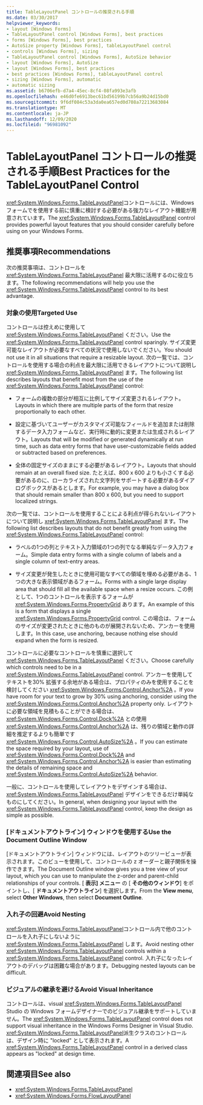 ```yaml
---
title: TableLayoutPanel コントロールの推奨される手順
ms.date: 03/30/2017
helpviewer_keywords:
- layout [Windows Forms]
- TableLayoutPanel control [Windows Forms], best practices
- forms [Windows Forms], best practices
- AutoSize property [Windows Forms], tableLayoutPanel control
- controls [Windows Forms], sizing
- TableLayoutPanel control [Windows Forms], AutoSize behavior
- layout [Windows Forms], AutoSize
- layout [Windows Forms], best practices
- best practices [Windows Forms], tableLayoutPanel control
- sizing [Windows Forms], automatic
- automatic sizing
ms.assetid: b6706efb-d7a4-45ec-8cf4-08fa993e3afb
ms.openlocfilehash: e46d0fe6913bec61bd56199b7cb56a9b24d15bd0
ms.sourcegitcommit: 9f6df084c53a3da0ea657ed0d708a72213683084
ms.translationtype: MT
ms.contentlocale: ja-JP
ms.lasthandoff: 12/09/2020
ms.locfileid: "96981092"
---
```

# <a name="best-practices-for-the-tablelayoutpanel-control"></a><span data-ttu-id="2aabc-102">TableLayoutPanel コントロールの推奨される手順</span><span class="sxs-lookup"><span data-stu-id="2aabc-102">Best Practices for the TableLayoutPanel Control</span></span>
<span data-ttu-id="2aabc-103"><xref:System.Windows.Forms.TableLayoutPanel>コントロールには、Windows フォームでを使用する前に慎重に検討する必要がある強力なレイアウト機能が用意されています。</span><span class="sxs-lookup"><span data-stu-id="2aabc-103">The <xref:System.Windows.Forms.TableLayoutPanel> control provides powerful layout features that you should consider carefully before using on your Windows Forms.</span></span>

## <a name="recommendations"></a><span data-ttu-id="2aabc-104">推奨事項</span><span class="sxs-lookup"><span data-stu-id="2aabc-104">Recommendations</span></span>
 <span data-ttu-id="2aabc-105">次の推奨事項は、コントロールを <xref:System.Windows.Forms.TableLayoutPanel> 最大限に活用するのに役立ちます。</span><span class="sxs-lookup"><span data-stu-id="2aabc-105">The following recommendations will help you use the <xref:System.Windows.Forms.TableLayoutPanel> control to its best advantage.</span></span>

### <a name="targeted-use"></a><span data-ttu-id="2aabc-106">対象の使用</span><span class="sxs-lookup"><span data-stu-id="2aabc-106">Targeted Use</span></span>
 <span data-ttu-id="2aabc-107">コントロールは控えめに使用して <xref:System.Windows.Forms.TableLayoutPanel> ください。</span><span class="sxs-lookup"><span data-stu-id="2aabc-107">Use the <xref:System.Windows.Forms.TableLayoutPanel> control sparingly.</span></span> <span data-ttu-id="2aabc-108">サイズ変更可能なレイアウトが必要なすべての状況で使用しないでください。</span><span class="sxs-lookup"><span data-stu-id="2aabc-108">You should not use it in all situations that require a resizable layout.</span></span> <span data-ttu-id="2aabc-109">次の一覧では、コントロールを使用する場合の利点を最大限に活用できるレイアウトについて説明し <xref:System.Windows.Forms.TableLayoutPanel> ます。</span><span class="sxs-lookup"><span data-stu-id="2aabc-109">The following list describes layouts that benefit most from the use of the <xref:System.Windows.Forms.TableLayoutPanel> control:</span></span>

- <span data-ttu-id="2aabc-110">フォームの複数の部分が相互に比例してサイズ変更されるレイアウト。</span><span class="sxs-lookup"><span data-stu-id="2aabc-110">Layouts in which there are multiple parts of the form that resize proportionally to each other.</span></span>

- <span data-ttu-id="2aabc-111">設定に基づいてユーザーがカスタマイズ可能なフィールドを追加または削除するデータ入力フォームなど、実行時に動的に変更または生成されるレイアウト。</span><span class="sxs-lookup"><span data-stu-id="2aabc-111">Layouts that will be modified or generated dynamically at run time, such as data entry forms that have user-customizable fields added or subtracted based on preferences.</span></span>

- <span data-ttu-id="2aabc-112">全体の固定サイズのままにする必要があるレイアウト。</span><span class="sxs-lookup"><span data-stu-id="2aabc-112">Layouts that should remain at an overall fixed size.</span></span> <span data-ttu-id="2aabc-113">たとえば、800 x 600 よりも小さくする必要があるのに、ローカライズされた文字列をサポートする必要があるダイアログボックスがあるとします。</span><span class="sxs-lookup"><span data-stu-id="2aabc-113">For example, you may have a dialog box that should remain smaller than 800 x 600, but you need to support localized strings.</span></span>

 <span data-ttu-id="2aabc-114">次の一覧では、コントロールを使用することによる利点が得られないレイアウトについて説明し <xref:System.Windows.Forms.TableLayoutPanel> ます。</span><span class="sxs-lookup"><span data-stu-id="2aabc-114">The following list describes layouts that do not benefit greatly from using the <xref:System.Windows.Forms.TableLayoutPanel> control:</span></span>

- <span data-ttu-id="2aabc-115">ラベルの1つの列とテキスト入力領域の1つの列でなる単純なデータ入力フォーム。</span><span class="sxs-lookup"><span data-stu-id="2aabc-115">Simple data entry forms with a single column of labels and a single column of text-entry areas.</span></span>

- <span data-ttu-id="2aabc-116">サイズ変更が発生したときに使用可能なすべての領域を埋める必要がある、1つの大きな表示領域があるフォーム。</span><span class="sxs-lookup"><span data-stu-id="2aabc-116">Forms with a single large display area that should fill all the available space when a resize occurs.</span></span> <span data-ttu-id="2aabc-117">この例として、1つのコントロールを表示するフォームが <xref:System.Windows.Forms.PropertyGrid> あります。</span><span class="sxs-lookup"><span data-stu-id="2aabc-117">An example of this is a form that displays a single <xref:System.Windows.Forms.PropertyGrid> control.</span></span> <span data-ttu-id="2aabc-118">この場合は、フォームのサイズが変更されたときに他のものが展開されないため、アンカーを使用します。</span><span class="sxs-lookup"><span data-stu-id="2aabc-118">In this case, use anchoring, because nothing else should expand when the form is resized.</span></span>

 <span data-ttu-id="2aabc-119">コントロールに必要なコントロールを慎重に選択して <xref:System.Windows.Forms.TableLayoutPanel> ください。</span><span class="sxs-lookup"><span data-stu-id="2aabc-119">Choose carefully which controls need to be in a <xref:System.Windows.Forms.TableLayoutPanel> control.</span></span> <span data-ttu-id="2aabc-120">アンカーを使用してテキストを30% 拡張する余地がある場合は、プロパティのみを使用することを検討してください <xref:System.Windows.Forms.Control.Anchor%2A> 。</span><span class="sxs-lookup"><span data-stu-id="2aabc-120">If you have room for your text to grow by 30% using anchoring, consider using the <xref:System.Windows.Forms.Control.Anchor%2A> property only.</span></span> <span data-ttu-id="2aabc-121">レイアウトに必要な領域を見積もることができる場合は、 <xref:System.Windows.Forms.Control.Dock%2A> との使用 <xref:System.Windows.Forms.Control.Anchor%2A> は、残りの領域と動作の詳細を推定するよりも簡単です <xref:System.Windows.Forms.Control.AutoSize%2A> 。</span><span class="sxs-lookup"><span data-stu-id="2aabc-121">If you can estimate the space required by your layout, use of <xref:System.Windows.Forms.Control.Dock%2A> and <xref:System.Windows.Forms.Control.Anchor%2A> is easier than estimating the details of remaining space and <xref:System.Windows.Forms.Control.AutoSize%2A> behavior.</span></span>

 <span data-ttu-id="2aabc-122">一般に、コントロールを使用してレイアウトをデザインする場合は、 <xref:System.Windows.Forms.TableLayoutPanel> デザインをできるだけ単純なものにしてください。</span><span class="sxs-lookup"><span data-stu-id="2aabc-122">In general, when designing your layout with the <xref:System.Windows.Forms.TableLayoutPanel> control, keep the design as simple as possible.</span></span>

### <a name="use-the-document-outline-window"></a><span data-ttu-id="2aabc-123">[ドキュメントアウトライン] ウィンドウを使用する</span><span class="sxs-lookup"><span data-stu-id="2aabc-123">Use the Document Outline Window</span></span>
 <span data-ttu-id="2aabc-124">[ドキュメントアウトライン] ウィンドウには、レイアウトのツリービューが表示されます。このビューを使用して、コントロールの z オーダーと親子関係を操作できます。</span><span class="sxs-lookup"><span data-stu-id="2aabc-124">The Document Outline window gives you a tree view of your layout, which you can use to manipulate the z-order and parent-child relationships of your controls.</span></span> <span data-ttu-id="2aabc-125">[ **表示] メニュー** の [ **その他のウィンドウ**] をポイントし、[ **ドキュメントアウトライン**] を選択します。</span><span class="sxs-lookup"><span data-stu-id="2aabc-125">From the **View menu**, select **Other Windows**, then select **Document Outline**.</span></span>

### <a name="avoid-nesting"></a><span data-ttu-id="2aabc-126">入れ子の回避</span><span class="sxs-lookup"><span data-stu-id="2aabc-126">Avoid Nesting</span></span>
 <span data-ttu-id="2aabc-127"><xref:System.Windows.Forms.TableLayoutPanel>コントロール内で他のコントロールを入れ子にしないように <xref:System.Windows.Forms.TableLayoutPanel> します。</span><span class="sxs-lookup"><span data-stu-id="2aabc-127">Avoid nesting other <xref:System.Windows.Forms.TableLayoutPanel> controls within a <xref:System.Windows.Forms.TableLayoutPanel> control.</span></span> <span data-ttu-id="2aabc-128">入れ子になったレイアウトのデバッグは困難な場合があります。</span><span class="sxs-lookup"><span data-stu-id="2aabc-128">Debugging nested layouts can be difficult.</span></span>

### <a name="avoid-visual-inheritance"></a><span data-ttu-id="2aabc-129">ビジュアルの継承を避ける</span><span class="sxs-lookup"><span data-stu-id="2aabc-129">Avoid Visual Inheritance</span></span>
 <span data-ttu-id="2aabc-130">コントロールは、visual <xref:System.Windows.Forms.TableLayoutPanel> Studio の Windows フォームデザイナーでのビジュアル継承をサポートしていません。</span><span class="sxs-lookup"><span data-stu-id="2aabc-130">The <xref:System.Windows.Forms.TableLayoutPanel> control does not support visual inheritance in the Windows Forms Designer in Visual Studio.</span></span> <span data-ttu-id="2aabc-131"><xref:System.Windows.Forms.TableLayoutPanel>派生クラスのコントロールは、デザイン時に "locked" として表示されます。</span><span class="sxs-lookup"><span data-stu-id="2aabc-131">A <xref:System.Windows.Forms.TableLayoutPanel> control in a derived class appears as "locked" at design time.</span></span>

## <a name="see-also"></a><span data-ttu-id="2aabc-132">関連項目</span><span class="sxs-lookup"><span data-stu-id="2aabc-132">See also</span></span>

- <xref:System.Windows.Forms.TableLayoutPanel>
- <xref:System.Windows.Forms.FlowLayoutPanel>
